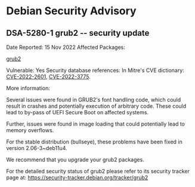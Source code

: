 
Debian Security Advisory
========================


DSA-5280-1 grub2 -- security update
-----------------------------------



Date Reported:
15 Nov 2022
Affected Packages:

[grub2](https://packages.debian.org/src:grub2)

Vulnerable:
Yes
Security database references:
In Mitre's CVE dictionary: [CVE-2022-2601](https://security-tracker.debian.org/tracker/CVE-2022-2601), [CVE-2022-3775](https://security-tracker.debian.org/tracker/CVE-2022-3775).  

More information:

Several issues were found in GRUB2's font handling code, which could
result in crashes and potentially execution of arbitrary code. These
could lead to by-pass of UEFI Secure Boot on affected systems.


Further, issues were found in image loading that could potentially
lead to memory overflows.


For the stable distribution (bullseye), these problems have been fixed in
version 2.06-3~deb11u4.


We recommend that you upgrade your grub2 packages.


For the detailed security status of grub2 please refer to its security
tracker page at:
<https://security-tracker.debian.org/tracker/grub2>





